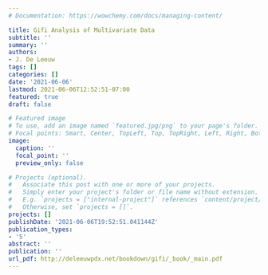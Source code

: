 ```yaml
---
# Documentation: https://wowchemy.com/docs/managing-content/

title: Gifi Analysis of Multivariate Data
subtitle: ''
summary: ''
authors:
- J. De Leeuw
tags: []
categories: []
date: '2021-06-06'
lastmod: 2021-06-06T12:52:51-07:00
featured: true
draft: false

# Featured image
# To use, add an image named `featured.jpg/png` to your page's folder.
# Focal points: Smart, Center, TopLeft, Top, TopRight, Left, Right, BottomLeft, Bottom, BottomRight.
image:
  caption: ''
  focal_point: ''
  preview_only: false

# Projects (optional).
#   Associate this post with one or more of your projects.
#   Simply enter your project's folder or file name without extension.
#   E.g. `projects = ["internal-project"]` references `content/project/deep-learning/index.md`.
#   Otherwise, set `projects = []`.
projects: []
publishDate: '2021-06-06T19:52:51.041144Z'
publication_types:
- '5'
abstract: ''
publication: ''
url_pdf: http://deleeuwpdx.net/bookdown/gifi/_book/_main.pdf
---
```

